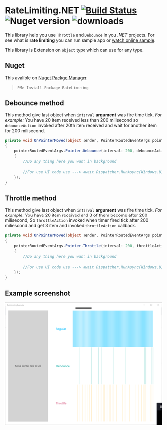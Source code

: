 # RateLimiting.NET [![Build Status](https://travis-ci.org/Husseinhj/RateLimiting.svg?branch=master)](https://travis-ci.org/Husseinhj/RateLimiting) ![Nuget version](https://img.shields.io/nuget/v/RateLimiting.svg?style=flat) ![downloads](https://img.shields.io/nuget/dt/RateLimiting.svg?style=flat)

This library help you use `Throttle` and `Debounce` in you *.NET* projects.
For see what is **rate limiting** you can run sample app or [watch online sample](http://demo.nimius.net/debounce_throttle/).

This library is Extension on `object` type which can use for any type.

## Nuget
This avalible on [Nuget Packge Manager](https://www.nuget.org/packages/RateLimiting)
> `PM> Install-Package RateLimiting`

## Debounce method
This method give last object when `interval` **argument** was fire time tick. *For example:* You have 20 item received less than 200 milisecond so `debounceAction` invoked after 20th item received and wait for another item for 200 milisecond.
```csharp
private void OnPointerMoved(object sender, PointerRoutedEventArgs pointerRoutedEventArgs)
{
	pointerRoutedEventArgs.Pointer.Debounce(interval: 200, debounceAction: delegate(object o)
	{
		//Do any thing here you want in background

		//For use UI code use ---> await Dispatcher.RunAsync(Windows.UI.Core.CoreDispatcherPriority.Normal, () => { });
	});
}
```

## Throttle method
This method give last object when `interval` **argument** was fire time tick. *For example:* You have 20 item received and 3 of them become after 200 milisecond, So `throttleAction` invoked when timer fired tick after 200 miliescond and get 3 item and invoked `throttleAction` callback.
```csharp
private void OnPointerMoved(object sender, PointerRoutedEventArgs pointerRoutedEventArgs)
{
	pointerRoutedEventArgs.Pointer.Throttle(interval: 200, throttleAction: delegate(object o)
	{
	    //Do any thing here you want in background

	    //For use UI code use ---> await Dispatcher.RunAsync(Windows.UI.Core.CoreDispatcherPriority.Normal, () => { });
    });
}
```

## Example screenshot

![Rate Limiting example screenshot](https://raw.githubusercontent.com/Husseinhj/RateLimiting.NET/master/RateLimitingExample/Assets/rate-limiting.PNG)

